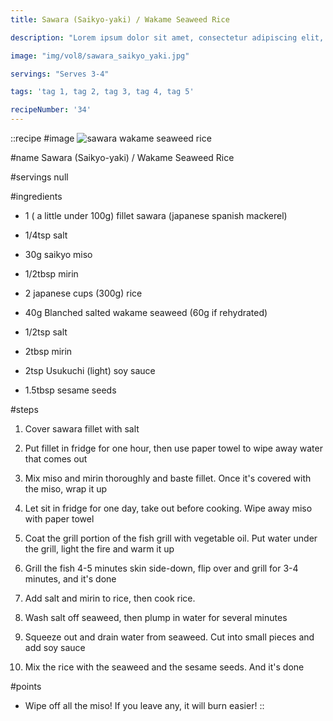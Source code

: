 ```yaml
---
title: Sawara (Saikyo-yaki) / Wakame Seaweed Rice

description: "Lorem ipsum dolor sit amet, consectetur adipiscing elit, sed do eiusmod tempor incididunt ut labore et dolore magna aliqua. Tincidunt eget nullam non nisi est sit amet facilisis."

image: "img/vol8/sawara_saikyo_yaki.jpg"

servings: "Serves 3-4"

tags: 'tag 1, tag 2, tag 3, tag 4, tag 5'

recipeNumber: '34'
---
```


::recipe
#image
![sawara wakame seaweed rice](/img/vol8/sawara_saikyo_yaki.jpg)

#name
Sawara (Saikyo-yaki) / Wakame Seaweed Rice

#servings
null

#ingredients
- 1 ( a little under 100g) fillet sawara (japanese spanish mackerel)
- 1/4tsp salt
- 30g saikyo miso
- 1/2tbsp mirin

- 2 japanese cups (300g) rice
- 40g Blanched salted wakame seaweed (60g if rehydrated)
- 1/2tsp salt
- 2tbsp mirin
- 2tsp Usukuchi (light) soy sauce
- 1.5tbsp sesame seeds
       
#steps
1. Cover sawara fillet with salt

2. Put fillet in fridge for one hour, then use paper towel to wipe away water that comes out

3. Mix miso and mirin thoroughly and baste fillet. Once it's covered with the miso, wrap it up

4. Let sit in fridge for one day, take out before cooking. Wipe away miso with paper towel

5. Coat the grill portion of the fish grill with vegetable oil. Put water under the grill, light the fire and warm it up

6. Grill the fish 4-5 minutes skin side-down, flip over and grill for 3-4 minutes, and it's done

7. Add salt and mirin to rice, then cook rice.

8. Wash salt off seaweed, then plump in water for several minutes

9. Squeeze out and drain water from seaweed. Cut into small pieces and add soy sauce

10. Mix the rice with the seaweed and the sesame seeds. And it's done

#points
- Wipe off all the miso! If you leave any, it will burn easier!
::